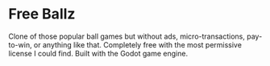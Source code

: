 # Free Ballz

Clone of those popular ball games but without ads, micro-transactions, pay-to-win, or anything like that. Completely free with the most permissive license I could find. Built with the Godot game engine.
